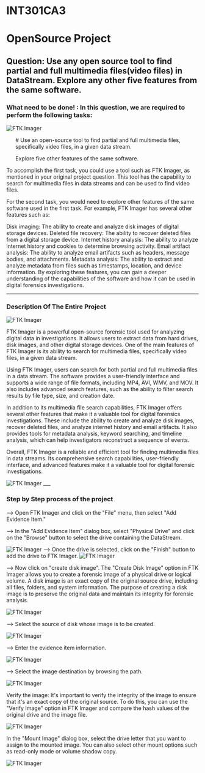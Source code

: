 # INT301CA3
<h1>OpenSource Project</h1>
<h2><b>Question:</b> Use any open source tool to find partial and full multimedia files(video files) in DataStream.
Explore any other five features from the same software.
</h2>
<h3>What need to be done! : In this question, we are required to perform the following tasks:</h3>
<img src="assets/ftk.jpeg" alt="FTK Imager" >

<p>
<ul>
<l># Use an open-source tool to find partial and full multimedia files, specifically video files, in a given data stream.</l>

<l>Explore five other features of the same software.</l>
</ul>
To accomplish the first task, you could use a tool such as FTK Imager, as mentioned in your original project question. This tool has the capability to search for multimedia files in data streams and can be used to find video files.

For the second task, you would need to explore other features of the same software used in the first task. For example, FTK Imager has several other features such as:

Disk imaging: The ability to create and analyze disk images of digital storage devices.
Deleted file recovery: The ability to recover deleted files from a digital storage device.
Internet history analysis: The ability to analyze internet history and cookies to determine browsing activity.
Email artifact analysis: The ability to analyze email artifacts such as headers, message bodies, and attachments.
Metadata analysis: The ability to extract and analyze metadata from files such as timestamps, location, and device information.
By exploring these features, you can gain a deeper understanding of the capabilities of the software and how it can be used in digital forensics investigations.</p>

___

<h3>Description Of The Entire Project</h3>
<img src="assets/Screenshot (2).png" alt="FTK Imager" >

<p>FTK Imager is a powerful open-source forensic tool used for analyzing digital data in investigations. It allows users to extract data from hard drives, disk images, and other digital storage devices. One of the main features of FTK Imager is its ability to search for multimedia files, specifically video files, in a given data stream.

Using FTK Imager, users can search for both partial and full multimedia files in a data stream. The software provides a user-friendly interface and supports a wide range of file formats, including MP4, AVI, WMV, and MOV. It also includes advanced search features, such as the ability to filter search results by file type, size, and creation date.

In addition to its multimedia file search capabilities, FTK Imager offers several other features that make it a valuable tool for digital forensics investigations. These include the ability to create and analyze disk images, recover deleted files, and analyze internet history and email artifacts. It also provides tools for metadata analysis, keyword searching, and timeline analysis, which can help investigators reconstruct a sequence of events.

Overall, FTK Imager is a reliable and efficient tool for finding multimedia files in data streams. Its comprehensive search capabilities, user-friendly interface, and advanced features make it a valuable tool for digital forensic investigations.
</p>
<img src="assets/Screenshot (25).png" alt="FTK Imager" >
___
<h3> Step by Step process of the project </h3>
<p> --> Open FTK Imager and click on the "File" menu, then select "Add Evidence Item."

--> In the "Add Evidence Item" dialog box, select "Physical Drive" and click on the "Browse" button to select the drive containing the DataStream.
</p>
<img src="assets/Screenshot (5).png" alt="FTK Imager" >
--> Once the drive is selected, click on the "Finish" button to add the drive to FTK Imager.
<img src="assets/Screenshot (7).png" alt="FTK Imager" >
<p>
--> Now click on "create disk image". The "Create Disk Image" option in FTK Imager allows you to create a forensic image of a physical drive or logical volume. A disk image is an exact copy of the original source drive, including all files, folders, and system information. The purpose of creating a disk image is to preserve the original data and maintain its integrity for forensic analysis.
</p>
<img src="assets/Screenshot (9).png" alt="FTK Imager" >
<p>
--> Select the source of disk whose image is to be created.
</p>
<img src="assets/Screenshot (10).png" alt="FTK Imager" >
<p>
--> Enter the evidence item information.
</p>
<img src="assets/Screenshot (13).png" alt="FTK Imager" >
<p>
--> Select the image destination by browsing the path.
</p>
<img src="assets/Screenshot (14).png" alt="FTK Imager" >
<p>
Verify the image: It's important to verify the integrity of the image to ensure that it's an exact copy of the original source. To do this, you can use the "Verify Image" option in FTK Imager and compare the hash values of the original drive and the image file.
</p>
<img src="assets/Screenshot (17).png" alt="FTK Imager" >
<p>In the "Mount Image" dialog box, select the drive letter that you want to assign to the mounted image. You can also select other mount options such as read-only mode or volume shadow copy.
</p>
<img src="assets/Screenshot (20).png" alt="FTK Imager" >

